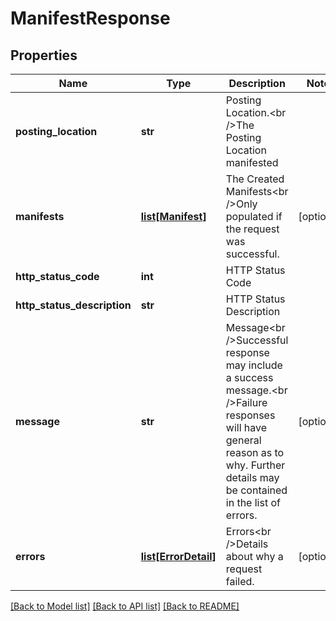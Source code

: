 # ManifestResponse

## Properties
Name | Type | Description | Notes
------------ | ------------- | ------------- | -------------
**posting_location** | **str** | Posting Location.&lt;br /&gt;The Posting Location manifested | 
**manifests** | [**list[Manifest]**](Manifest.md) | The Created Manifests&lt;br /&gt;Only populated if the request was successful. | [optional] 
**http_status_code** | **int** | HTTP Status Code | 
**http_status_description** | **str** | HTTP Status Description | 
**message** | **str** | Message&lt;br /&gt;Successful response may include a success message.&lt;br /&gt;Failure responses will have general reason as to why. Further details may be contained in the list of errors. | [optional] 
**errors** | [**list[ErrorDetail]**](ErrorDetail.md) | Errors&lt;br /&gt;Details about why a request failed. | [optional] 

[[Back to Model list]](../README.md#documentation-for-models) [[Back to API list]](../README.md#documentation-for-api-endpoints) [[Back to README]](../README.md)

